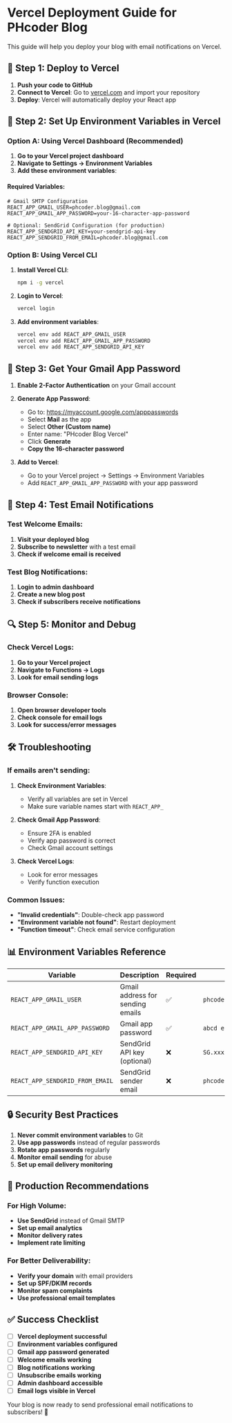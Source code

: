 # Vercel Deployment Guide for PHcoder Blog

This guide will help you deploy your blog with email notifications on Vercel.

## 🚀 Step 1: Deploy to Vercel

1. **Push your code to GitHub**
2. **Connect to Vercel**: Go to [vercel.com](https://vercel.com) and import your repository
3. **Deploy**: Vercel will automatically deploy your React app

## 🔧 Step 2: Set Up Environment Variables in Vercel

### **Option A: Using Vercel Dashboard (Recommended)**

1. **Go to your Vercel project dashboard**
2. **Navigate to Settings → Environment Variables**
3. **Add these environment variables**:

#### **Required Variables:**

```env
# Gmail SMTP Configuration
REACT_APP_GMAIL_USER=phcoder.blog@gmail.com
REACT_APP_GMAIL_APP_PASSWORD=your-16-character-app-password

# Optional: SendGrid Configuration (for production)
REACT_APP_SENDGRID_API_KEY=your-sendgrid-api-key
REACT_APP_SENDGRID_FROM_EMAIL=phcoder.blog@gmail.com
```

### **Option B: Using Vercel CLI**

1. **Install Vercel CLI**:
   ```bash
   npm i -g vercel
   ```

2. **Login to Vercel**:
   ```bash
   vercel login
   ```

3. **Add environment variables**:
   ```bash
   vercel env add REACT_APP_GMAIL_USER
   vercel env add REACT_APP_GMAIL_APP_PASSWORD
   vercel env add REACT_APP_SENDGRID_API_KEY
   ```

## 🔑 Step 3: Get Your Gmail App Password

1. **Enable 2-Factor Authentication** on your Gmail account
2. **Generate App Password**:
   - Go to: https://myaccount.google.com/apppasswords
   - Select **Mail** as the app
   - Select **Other (Custom name)**
   - Enter name: "PHcoder Blog Vercel"
   - Click **Generate**
   - **Copy the 16-character password**

3. **Add to Vercel**:
   - Go to your Vercel project → Settings → Environment Variables
   - Add `REACT_APP_GMAIL_APP_PASSWORD` with your app password

## 📧 Step 4: Test Email Notifications

### **Test Welcome Emails:**
1. **Visit your deployed blog**
2. **Subscribe to newsletter** with a test email
3. **Check if welcome email is received**

### **Test Blog Notifications:**
1. **Login to admin dashboard**
2. **Create a new blog post**
3. **Check if subscribers receive notifications**

## 🔍 Step 5: Monitor and Debug

### **Check Vercel Logs:**
1. **Go to your Vercel project**
2. **Navigate to Functions → Logs**
3. **Look for email sending logs**

### **Browser Console:**
1. **Open browser developer tools**
2. **Check console for email logs**
3. **Look for success/error messages**

## 🛠️ Troubleshooting

### **If emails aren't sending:**

1. **Check Environment Variables**:
   - Verify all variables are set in Vercel
   - Make sure variable names start with `REACT_APP_`

2. **Check Gmail App Password**:
   - Ensure 2FA is enabled
   - Verify app password is correct
   - Check Gmail account settings

3. **Check Vercel Logs**:
   - Look for error messages
   - Verify function execution

### **Common Issues:**

- **"Invalid credentials"**: Double-check app password
- **"Environment variable not found"**: Restart deployment
- **"Function timeout"**: Check email service configuration

## 📊 Environment Variables Reference

| Variable | Description | Required | Example |
|----------|-------------|----------|---------|
| `REACT_APP_GMAIL_USER` | Gmail address for sending emails | ✅ | `phcoder.blog@gmail.com` |
| `REACT_APP_GMAIL_APP_PASSWORD` | Gmail app password | ✅ | `abcd efgh ijkl mnop` |
| `REACT_APP_SENDGRID_API_KEY` | SendGrid API key (optional) | ❌ | `SG.xxx...` |
| `REACT_APP_SENDGRID_FROM_EMAIL` | SendGrid sender email | ❌ | `phcoder.blog@gmail.com` |

## 🔒 Security Best Practices

1. **Never commit environment variables** to Git
2. **Use app passwords** instead of regular passwords
3. **Rotate app passwords** regularly
4. **Monitor email sending** for abuse
5. **Set up email delivery monitoring**

## 🎯 Production Recommendations

### **For High Volume:**
- **Use SendGrid** instead of Gmail SMTP
- **Set up email analytics**
- **Monitor delivery rates**
- **Implement rate limiting**

### **For Better Deliverability:**
- **Verify your domain** with email providers
- **Set up SPF/DKIM records**
- **Monitor spam complaints**
- **Use professional email templates**

## ✅ Success Checklist

- [ ] **Vercel deployment successful**
- [ ] **Environment variables configured**
- [ ] **Gmail app password generated**
- [ ] **Welcome emails working**
- [ ] **Blog notifications working**
- [ ] **Unsubscribe emails working**
- [ ] **Admin dashboard accessible**
- [ ] **Email logs visible in Vercel**

Your blog is now ready to send professional email notifications to subscribers! 🎉 